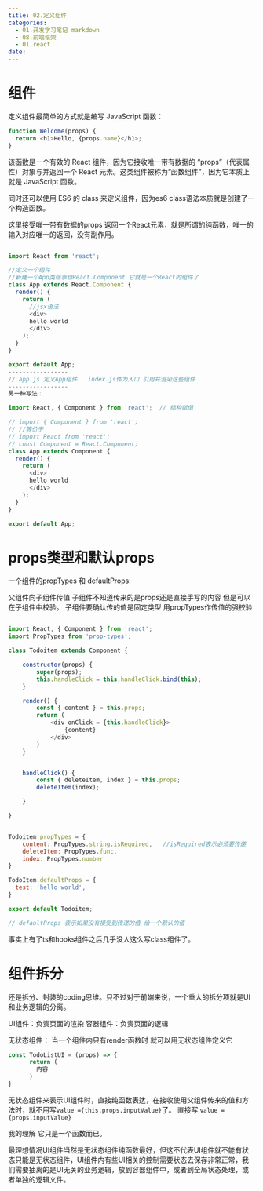 ```yaml
---
title: 02.定义组件
categories:
  - 01.开发学习笔记 markdown
  - 08.前端框架
  - 01.react
date:
---
```


# 组件
定义组件最简单的方式就是编写 JavaScript 函数：

```javascript 
function Welcome(props) {
  return <h1>Hello, {props.name}</h1>;
}
```
该函数是一个有效的 React 组件，因为它接收唯一带有数据的 “props”（代表属性）对象与并返回一个 React 元素。这类组件被称为“函数组件”，因为它本质上就是 JavaScript 函数。

同时还可以使用 ES6 的 class 来定义组件，因为es6 class语法本质就是创建了一个构造函数。

这里接受唯一带有数据的props 返回一个React元素，就是所谓的纯函数，唯一的输入对应唯一的返回，没有副作用。

```javascript

import React from 'react';

//定义一个组件
//新建一个App类继承自React.Component 它就是一个React的组件了
class App extends React.Component {
  render() {
    return (
      //jsx语法
      <div>
      hello world
      </div>
    );
  }
}

export default App;
-----------------
// app.js 定义App组件   index.js作为入口 引用并渲染这些组件
-----------------
另一种写法：

import React, { Component } from 'react';  // 结构赋值

// import { Component } from 'react';
// //等价于
// import React from 'react';
// const Component = React.Component;
class App extends Component {
  render() {
    return (
      <div>
      hello world
      </div>
    );
  }
}

export default App;

```

# props类型和默认props
一个组件的propTypes 和 defaultProps:

父组件向子组件传值 子组件不知道传来的是props还是直接手写的内容 但是可以在子组件中校验。
子组件要确认传的值是固定类型 用propTypes作传值的强校验

``` javascript

import React, { Component } from 'react';
import PropTypes from 'prop-types';

class Todoitem extends Component {

	constructor(props) {
		super(props);
		this.handleClick = this.handleClick.bind(this);
	}

	render() {
		const { content } = this.props;
		return (
			<div onClick = {this.handleClick}>
				{content}
			</div>
		)
	}


	handleClick() {
		const { deleteItem, index } = this.props;
		deleteItem(index);

	}

}


Todoitem.propTypes = {
	content: PropTypes.string.isRequired,   //isRequired表示必须要传递
	deleteItem: PropTypes.func,
	index: PropTypes.number
}

TodoItem.defaultProps = {
  test: 'hello world',
}

export default Todoitem;

// defaultProps 表示如果没有接受到传递的值 给一个默认的值

```
事实上有了ts和hooks组件之后几乎没人这么写class组件了。

# 组件拆分
还是拆分、封装的coding思维。只不过对于前端来说，一个重大的拆分项就是UI和业务逻辑的分离。

UI组件：负责页面的渲染
容器组件：负责页面的逻辑

无状态组件：
当一个组件内只有render函数时 就可以用无状态组件定义它
```js
const TodoListUI = (props) => {
      return (
        内容
      )
}
```

无状态组件来表示UI组件时，直接纯函数表达，在接收使用父组件传来的值和方法时，就不用写`value ={this.props.inputValue}`了。
直接写 `value = {props.inputValue}`

我的理解 它只是一个函数而已。

最理想情况UI组件当然是无状态组件纯函数最好，但这不代表UI组件就不能有状态只能是无状态组件，UI组件内有些UI相关的控制需要状态去保存非常正常，我们需要抽离的是UI无关的业务逻辑，放到容器组件中，或者到全局状态处理，或者单独的逻辑文件。